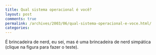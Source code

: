 ```yaml
---
title: Qual sistema operacional é você?
layout: post
comments: true
permalink: /archives/2003/06/qual-sistema-operacional-e-voce.html/
categories:
---
```

É brincadeira de nerd, eu sei, mas é uma brincadeira de nerd simpática (clique na figura para fazer o teste).